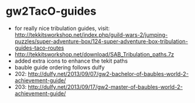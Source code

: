 # gw2TacO-guides

* for really nice tribulation guides, visit: http://tekkitsworkshop.net/index.php/guild-wars-2/jumping-puzzles/super-adventure-box/124-super-adventure-box-tribulation-guides-taco-routes
* http://tekkitsworkshop.net/download/SAB_Tribulation_paths.7z
* added extra icons to enhance the tekit paths
* bauble guide ordering follows dulfy
* 202: http://dulfy.net/2013/09/07/gw2-bachelor-of-baubles-world-2-achievement-guide/
* 203: http://dulfy.net/2013/09/17/gw2-master-of-baubles-world-2-achievement-guide/

